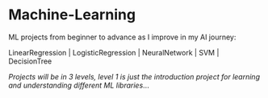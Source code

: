 # Machine-Learning
ML projects from beginner to advance as I improve in my AI journey: 

LinearRegression | LogisticRegression | NeuralNetwork | SVM | DecisionTree 

*Projects will be in 3 levels, level 1 is just the introduction project for learning and understanding different ML libraries*...

